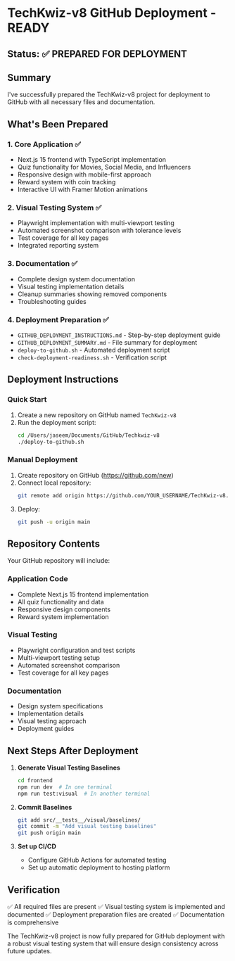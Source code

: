 # TechKwiz-v8 GitHub Deployment - READY

## Status: ✅ PREPARED FOR DEPLOYMENT

## Summary

I've successfully prepared the TechKwiz-v8 project for deployment to GitHub with all necessary files and documentation.

## What's Been Prepared

### 1. Core Application ✅
- Next.js 15 frontend with TypeScript implementation
- Quiz functionality for Movies, Social Media, and Influencers
- Responsive design with mobile-first approach
- Reward system with coin tracking
- Interactive UI with Framer Motion animations

### 2. Visual Testing System ✅
- Playwright implementation with multi-viewport testing
- Automated screenshot comparison with tolerance levels
- Test coverage for all key pages
- Integrated reporting system

### 3. Documentation ✅
- Complete design system documentation
- Visual testing implementation details
- Cleanup summaries showing removed components
- Troubleshooting guides

### 4. Deployment Preparation ✅
- `GITHUB_DEPLOYMENT_INSTRUCTIONS.md` - Step-by-step deployment guide
- `GITHUB_DEPLOYMENT_SUMMARY.md` - File summary for deployment
- `deploy-to-github.sh` - Automated deployment script
- `check-deployment-readiness.sh` - Verification script

## Deployment Instructions

### Quick Start
1. Create a new repository on GitHub named `TechKwiz-v8`
2. Run the deployment script:
   ```bash
   cd /Users/jaseem/Documents/GitHub/Techkwiz-v8
   ./deploy-to-github.sh
   ```

### Manual Deployment
1. Create repository on GitHub (https://github.com/new)
2. Connect local repository:
   ```bash
   git remote add origin https://github.com/YOUR_USERNAME/TechKwiz-v8.git
   ```
3. Deploy:
   ```bash
   git push -u origin main
   ```

## Repository Contents

Your GitHub repository will include:

### Application Code
- Complete Next.js 15 frontend implementation
- All quiz functionality and data
- Responsive design components
- Reward system implementation

### Visual Testing
- Playwright configuration and test scripts
- Multi-viewport testing setup
- Automated screenshot comparison
- Test coverage for all key pages

### Documentation
- Design system specifications
- Implementation details
- Visual testing approach
- Deployment guides

## Next Steps After Deployment

1. **Generate Visual Testing Baselines**
   ```bash
   cd frontend
   npm run dev  # In one terminal
   npm run test:visual  # In another terminal
   ```

2. **Commit Baselines**
   ```bash
   git add src/__tests__/visual/baselines/
   git commit -m "Add visual testing baselines"
   git push origin main
   ```

3. **Set up CI/CD**
   - Configure GitHub Actions for automated testing
   - Set up automatic deployment to hosting platform

## Verification

✅ All required files are present
✅ Visual testing system is implemented and documented
✅ Deployment preparation files are created
✅ Documentation is comprehensive

The TechKwiz-v8 project is now fully prepared for GitHub deployment with a robust visual testing system that will ensure design consistency across future updates.